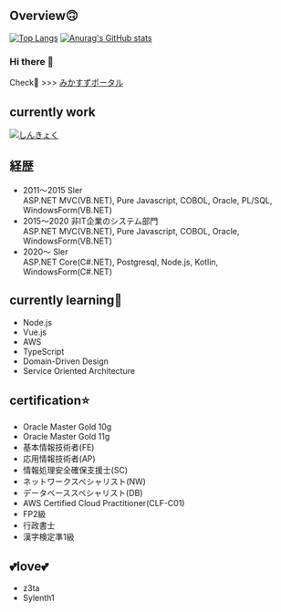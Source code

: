 ## Overview🙃
[![Top Langs](https://github-readme-stats.vercel.app/api/top-langs/?username=hirotoe0112&theme=github_dark&hide_title=true&hide_border=true)](https://github.com/anuraghazra/github-readme-stats)
[![Anurag's GitHub stats](https://github-readme-stats.vercel.app/api?username=hirotoe0112&show_icons=true&count_private=true&theme=github_dark&hide_title=true&hide_border=true)](https://github.com/anuraghazra/github-readme-stats)

### Hi there 👋  
Check🤣 >>> [みかすずポータル](https://greenry.jp "みかすずポータル")

## currently work
[![しんきょく](http://img.youtube.com/vi/bo55JxQ_EX4/0.jpg)](https://www.youtube.com/watch?v=bo55JxQ_EX4)

## 経歴
- 2011～2015 Sler  
  ASP.NET MVC(VB.NET), Pure Javascript, COBOL, Oracle, PL/SQL, WindowsForm(VB.NET)
- 2015～2020 非IT企業のシステム部門  
  ASP.NET MVC(VB.NET), Pure Javascript, COBOL, Oracle, WindowsForm(VB.NET)
- 2020～ Sler  
  ASP.NET Core(C#.NET), Postgresql, Node.js, Kotlin, WindowsForm(C#.NET)

## currently learning🤔
- Node.js
- Vue.js
- AWS
- TypeScript
- Domain-Driven Design
- Service Oriented Architecture

## certification⭐
- Oracle Master Gold 10g
- Oracle Master Gold 11g
- 基本情報技術者(FE)
- 応用情報技術者(AP)
- 情報処理安全確保支援士(SC)
- ネットワークスペシャリスト(NW)
- データベーススペシャリスト(DB)
- AWS Certified Cloud Practitioner(CLF-C01)
- FP2級
- 行政書士
- 漢字検定準1級

## 💕love💕
- z3ta
- Sylenth1
<!--
**hirotoe0112/hirotoe0112** is a ✨ _special_ ✨ repository because its `README.md` (this file) appears on your GitHub profile.

Here are some ideas to get you started:

- 🔭 I’m currently working on ...
- 🌱 I’m currently learning ...
- 👯 I’m looking to collaborate on ...
- 🤔 I’m looking for help with ...
- 💬 Ask me about ...
- 📫 How to reach me: ...
- 😄 Pronouns: ...
- ⚡ Fun fact: ...
-->
